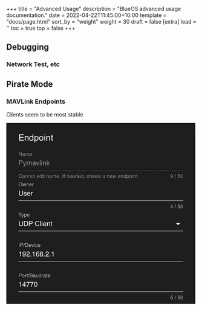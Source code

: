 +++
title = "Advanced Usage"
description = "BlueOS advanced usage documentation."
date = 2022-04-22T11:45:00+10:00
template = "docs/page.html"
sort_by = "weight"
weight = 30
draft = false
[extra]
lead = ''
toc = true
top = false
+++
## Debugging

### Network Test, etc

## Pirate Mode

### MAVLink Endpoints

Clients seem to be most stable

<img src="pymavlink-endpoint.png" width=500 alt="Pymavlink Endpoint Example">
